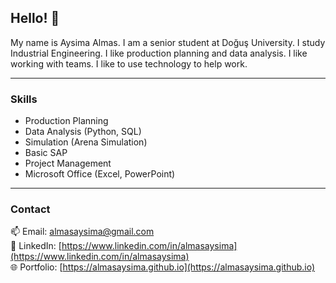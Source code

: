 ## Hello! 👋  
My name is Aysima Almas. I am a senior student at Doğuş University. I study Industrial Engineering. I like production planning and data analysis. I like working with teams. I like to use technology to help work.

---

### Skills  
- Production Planning  
- Data Analysis (Python, SQL)  
- Simulation (Arena Simulation)  
- Basic SAP  
- Project Management  
- Microsoft Office (Excel, PowerPoint)

---

### Contact  
📫 Email: almasaysima@gmail.com  
🔗 LinkedIn: [https://www.linkedin.com/in/almasaysima](https://www.linkedin.com/in/almasaysima)  
🌐 Portfolio: [https://almasaysima.github.io](https://almasaysima.github.io)
